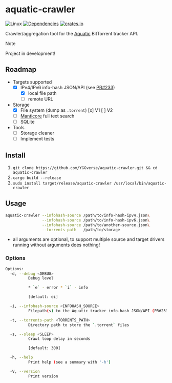 # aquatic-crawler

![Linux](https://github.com/YGGverse/aquatic-crawler/actions/workflows/linux.yml/badge.svg)
[![Dependencies](https://deps.rs/repo/github/YGGverse/aquatic-crawler/status.svg)](https://deps.rs/repo/github/YGGverse/aquatic-crawler)
[![crates.io](https://img.shields.io/crates/v/aquatic-crawler.svg)](https://crates.io/crates/aquatic-crawler)

Crawler/aggregation tool for the [Aquatic](https://github.com/greatest-ape/aquatic) BitTorrent tracker API.

> [!NOTE]
> Project in development!

## Roadmap

* Targets supported
    * [x] IPv4/IPv6 info-hash JSON/API (see [PR#233](https://github.com/greatest-ape/aquatic/pull/233))
        * [x] local file path
        * [ ] remote URL
* Storage
    * [x] File system (dump as `.torrent`)
        [x] V1
        [ ] V2
    * [ ] [Manticore](https://github.com/manticoresoftware/manticoresearch-rust) full text search
    * [ ] SQLite
* Tools
    * [ ] Storage cleaner
    * [ ] Implement tests

## Install

1. `git clone https://github.com/YGGverse/aquatic-crawler.git && cd aquatic-crawler`
2. `cargo build --release`
3. `sudo install target/release/aquatic-crawler /usr/local/bin/aquatic-crawler`

## Usage

``` bash
aquatic-crawler --infohash-source /path/to/info-hash-ipv4.json\
                --infohash-source /path/to/info-hash-ipv6.json\
                --infohash-source /path/to/another-source.json\
                --torrents-path   /path/to/storage
```
* all arguments are optional, to support multiple source and target drivers
  running without arguments does nothing!

### Options

``` bash
Options:
  -d, --debug <DEBUG>
          Debug level

          * `e` - error * `i` - info

          [default: ei]

  -i, --infohash-source <INFOHASH_SOURCE>
          Filepath(s) to the Aquatic tracker info-hash JSON/API (PR#233)

  -t, --torrents-path <TORRENTS_PATH>
          Directory path to store the `.torrent` files

  -s, --sleep <SLEEP>
          Crawl loop delay in seconds

          [default: 300]

  -h, --help
          Print help (see a summary with '-h')

  -V, --version
          Print version
```
